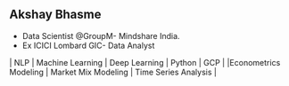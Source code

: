 ## Akshay Bhasme
- Data Scientist @GroupM- Mindshare India.
- Ex ICICI Lombard GIC- Data Analyst

| NLP | Machine Learning | Deep Learning | Python | GCP |
|Econometrics Modeling | Market Mix Modeling | Time Series Analysis |


